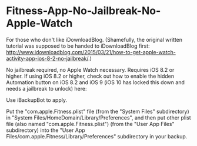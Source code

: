 # Fitness-App-No-Jailbreak-No-Apple-Watch
For those who don't like iDownloadBlog. (Shamefully, the original written tutorial was supposed to be handed to iDownloadBlog first: http://www.idownloadblog.com/2015/03/21/how-to-get-apple-watch-activity-app-ios-8-2-no-jailbreak/.)

No jailbreak required, no Apple Watch necessary. Requires iOS 8.2 or higher. If using iOS 8.2 or higher, check out how to enable the hidden Automation button on iOS 8.2 and iOS 9 (iOS 10 has locked this down and needs a jailbreak to unlock) here:

Use iBackupBot to apply.

Put the "com.apple.Fitness.plist" file (from the "System Files" subdirectory) in "System Files/HomeDomain/Library/Preferences", and then put other plist file (also named "com.apple.Fitness.plist") (from the "User App Files" subdirectory) into the "User App Files/com.apple.Fitness/Library/Preferences" subdirectory in your backup.
